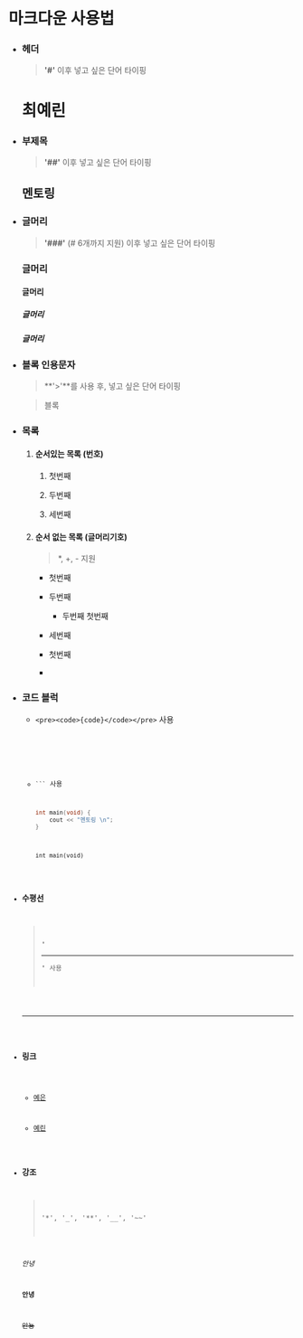 # 마크다운 사용법

- ### 헤더

  > **'#'** 이후 넣고 싶은 단어 타이핑
  
  # 최예린
  
  
  
- ### 부제목

  >  **'##'** 이후 넣고 싶은 단어 타이핑

  ## 멘토링

  

- ### 글머리

  > **'###'** (# 6개까지 지원) 이후 넣고 싶은 단어 타이핑

  ### 글머리

  #### 글머리

  ##### 글머리

  ##### 글머리

  

- ### 블록 인용문자

  > **'>'**를 사용 후,  넣고 싶은 단어 타이핑

  > 블록

- ### 목록

  1. #### 순서있는 목록 (번호) 

     1. 첫번째

     2. 두번째

     3. 세번째

        

  2. #### 순서 없는 목록 (글머리기호)

     > *, +, - 지원

     * 첫번째
     * 두번째
       * 두번째 첫번째
     * 세번째
     
     * 첫번째
     * 

- ### 코드 블럭
  - `<pre><code>{code}</code></pre>` 사용

    <pre><code>
        
    </pre>

    

  - ` ``` ` 사용

    ```c++
    int main(void) {
    	cout << "멘토링 \n";
    }
    ```

    ``` 
    int main(void)
    ```
    
    

- ### 수평선

  >  **'<hr/>'** 사용

   <hr />

  

- ### 링크

  - [예은](../yeeun)

  - [예린](../yeilin)

- ### 강조

  > '*', '_', '**', '__', '~~'

  *안녕*

  __안녕__

  ~~안뇽~~

  

  

  